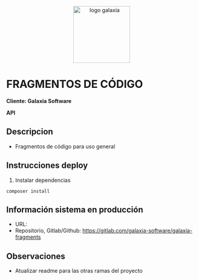 <p align="center" style="margin: 30px 0;"><a href="http://www.galaxiasoftware.com/" target="_blank" rel="noopener noreferrer"><img width="150" src="https://res.cloudinary.com/da1yarvtc/image/upload/v1607997234/General/logo_ebihlw.png?fbclid=IwAR0ZoxIlUe31jLTPMKWhPiBsokjoBk54dGhIMximiGNyu0YK0vbcTo6dPHw" alt="logo galaxia"></a></p>

# FRAGMENTOS DE CÓDIGO

**Cliente: Galaxia Software**

**API**

## Descripcion

- Fragmentos de código para uso general

## Instrucciones deploy

1. Instalar dependencias

```
composer install
```

## Información sistema en producción

- URL:
- Repositorio, Gitlab/Github: https://gitlab.com/galaxia-software/galaxia-fragments

## Observaciones

- Atualizar readme para las otras ramas del proyecto
